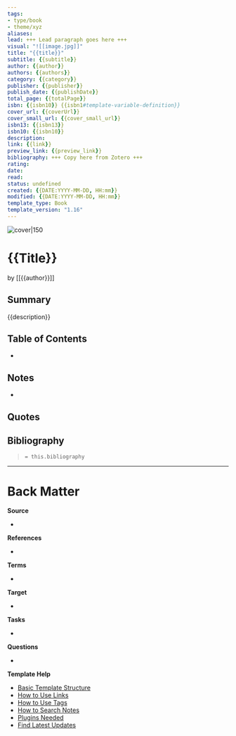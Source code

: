 ```yaml
---
tags: 
- type/book
- theme/xyz
aliases: 
lead: +++ Lead paragraph goes here +++
visual: "![[image.jpg]]"
title: "{{title}}"
subtitle: {{subtitle}}
author: {{author}}
authors: {{authors}}
category: {{category}}
publisher: {{publisher}}
publish_date: {{publishDate}}
total_page: {{totalPage}}
isbn: {{isbn10}} {{isbn1#template-variable-definition}}
cover_url: {{coverUrl}}
cover_small_url: {{cover_small_url}}
isbn13: {{isbn13}}
isbn10: {{isbn10}}
description:
link: {{link}}
preview_link: {{preview_link}}
bibliography: +++ Copy here from Zotero +++
rating: 
date:
read: 
status: undefined
created: {{DATE:YYYY-MM-DD, HH:mm}}
modified: {{DATE:YYYY-MM-DD, HH:mm}}
template_type: Book
template_version: "1.16"
---
```

<!-- 
rating: ⭐️⭐️⭐️    // 1 to 3 stars
date: 2023             // when started reading
read: 2023             // when finished reading
status: undefined, backlog, to read, reading, completed, stopped
*** See "Template Help" below for using properties ***
-->

![cover|150]({{coverUrl}})

# {{Title}}

by [[{{author}}]]

## Summary
<!-- No more than a couple paragraphs summarizing this BOOK -->

{{description}}

## Table of Contents
<!--Link to table of contents (TOC) -->
- 

## Notes
<!-- The main content of my thoughts really -->
- 


## Quotes
<!-- Notable quotes with reference to their page or location -->

## Bibliography

> `= this.bibliography`

---
# Back Matter

**Source**
<!-- Always keep a link to the source- --> 
- 

**References**
<!-- Links to pages not referenced in the content. -->
- 

**Terms**
<!-- Links to definition pages. -->
- 

**Target**
<!-- Link to project note or externaly published content. -->
- 

**Tasks**
<!-- What remains to be done with this note? --> 
- 

**Questions**
<!-- What remains for you to consider? --> 
- 

**Template Help**
<!-- Links to external help pages on GitHub. -->
- [Basic Template Structure](https://github.com/groepl/Obsidian-Templates#basic-template-structure)
- [How to Use Links](https://github.com/groepl/Obsidian-Templates#how-to-use-links)
- [How to Use Tags](https://github.com/groepl/Obsidian-Templates#how-to-use-tags)
- [How to Search Notes](https://github.com/groepl/Obsidian-Templates#how-to-search-notes)
- [Plugins Needed](https://github.com/groepl/Obsidian-Templates#obsidian-plugins-needed)
- [Find Latest Updates](https://github.com/groepl/Obsidian-Templates)